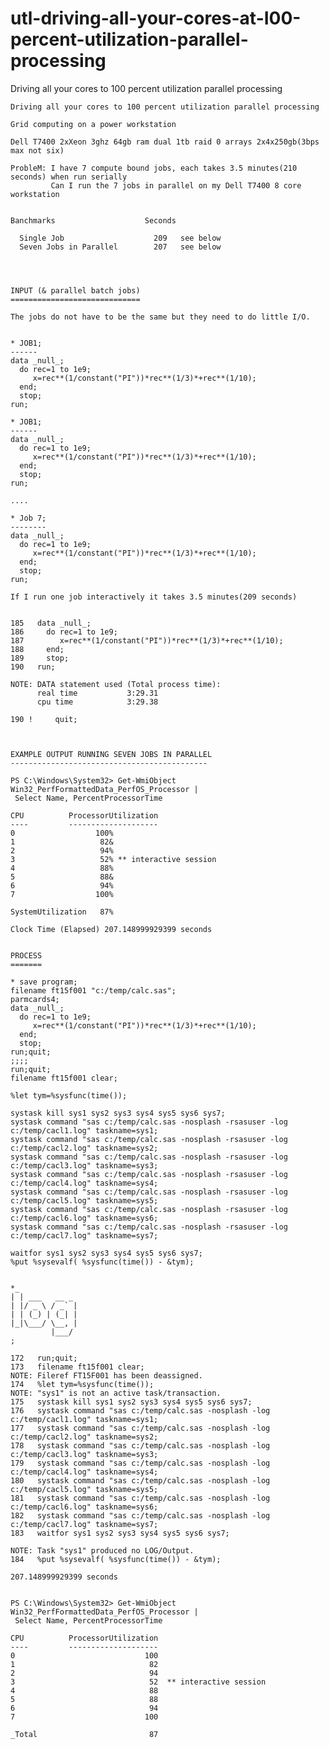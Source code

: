 # utl-driving-all-your-cores-at-I00-percent-utilization-parallel-processing
Driving all your cores to 100 percent utilization parallel processing 

    Driving all your cores to 100 percent utilization parallel processing                                     
                                                                                                              
    Grid computing on a power workstation                                                                     
                                                                                                              
    Dell T7400 2xXeon 3ghz 64gb ram dual 1tb raid 0 arrays 2x4x250gb(3bps max not six)                        
                                                                                                              
    ProbleM: I have 7 compute bound jobs, each takes 3.5 minutes(210 seconds) when run serially               
             Can I run the 7 jobs in parallel on my Dell T7400 8 core workstation                             
                                                                                                              
                                                                                                              
    Banchmarks                    Seconds                                                                     
                                                                                                              
      Single Job                    209   see below                                                           
      Seven Jobs in Parallel        207   see below                                                           
                                                                                                              
                                                                                                              
                                                                                                              
                                                                                                              
    INPUT (& parallel batch jobs)                                                                             
    =============================                                                                             
                                                                                                              
    The jobs do not have to be the same but they need to do little I/O.                                       
                                                                                                              
                                                                                                              
    * JOB1;                                                                                                   
    ------                                                                                                    
    data _null_;                                                                                              
      do rec=1 to 1e9;                                                                                        
         x=rec**(1/constant("PI"))*rec**(1/3)*+rec**(1/10);                                                   
      end;                                                                                                    
      stop;                                                                                                   
    run;                                                                                                      
                                                                                                              
    * JOB1;                                                                                                   
    ------                                                                                                    
    data _null_;                                                                                              
      do rec=1 to 1e9;                                                                                        
         x=rec**(1/constant("PI"))*rec**(1/3)*+rec**(1/10);                                                   
      end;                                                                                                    
      stop;                                                                                                   
    run;                                                                                                      
                                                                                                              
    ....                                                                                                      
                                                                                                              
    * Job 7;                                                                                                  
    --------                                                                                                  
    data _null_;                                                                                              
      do rec=1 to 1e9;                                                                                        
         x=rec**(1/constant("PI"))*rec**(1/3)*+rec**(1/10);                                                   
      end;                                                                                                    
      stop;                                                                                                   
    run;                                                                                                      
                                                                                                              
    If I run one job interactively it takes 3.5 minutes(209 seconds)                                          
                                                                                                              
                                                                                                              
    185   data _null_;                                                                                        
    186     do rec=1 to 1e9;                                                                                  
    187        x=rec**(1/constant("PI"))*rec**(1/3)*+rec**(1/10);                                             
    188     end;                                                                                              
    189     stop;                                                                                             
    190   run;                                                                                                
                                                                                                              
    NOTE: DATA statement used (Total process time):                                                           
          real time           3:29.31                                                                         
          cpu time            3:29.38                                                                         
                                                                                                              
    190 !     quit;                                                                                           
                                                                                                              
                                                                                                              
                                                                                                              
    EXAMPLE OUTPUT RUNNING SEVEN JOBS IN PARALLEL                                                             
    --------------------------------------------                                                              
                                                                                                              
    PS C:\Windows\System32> Get-WmiObject Win32_PerfFormattedData_PerfOS_Processor |                          
     Select Name, PercentProcessorTime                                                                        
                                                                                                              
    CPU          ProcessorUtilization                                                                         
    ----         --------------------                                                                         
    0                  100%                                                                                   
    1                   82&                                                                                   
    2                   94%                                                                                   
    3                   52% ** interactive session                                                            
    4                   88%                                                                                   
    5                   88&                                                                                   
    6                   94%                                                                                   
    7                  100%                                                                                   
                                                                                                              
    SystemUtilization   87%                                                                                   
                                                                                                              
    Clock Time (Elapsed) 207.148999929399 seconds                                                             
                                                                                                              
                                                                                                              
    PROCESS                                                                                                   
    =======                                                                                                   
                                                                                                              
    * save program;                                                                                           
    filename ft15f001 "c:/temp/calc.sas";                                                                     
    parmcards4;                                                                                               
    data _null_;                                                                                              
      do rec=1 to 1e9;                                                                                        
         x=rec**(1/constant("PI"))*rec**(1/3)*+rec**(1/10);                                                   
      end;                                                                                                    
      stop;                                                                                                   
    run;quit;                                                                                                 
    ;;;;                                                                                                      
    run;quit;                                                                                                 
    filename ft15f001 clear;                                                                                  
                                                                                                              
    %let tym=%sysfunc(time());                                                                                
                                                                                                              
    systask kill sys1 sys2 sys3 sys4 sys5 sys6 sys7;                                                          
    systask command "sas c:/temp/calc.sas -nosplash -rsasuser -log c:/temp/cacl1.log" taskname=sys1;          
    systask command "sas c:/temp/calc.sas -nosplash -rsasuser -log c:/temp/cacl2.log" taskname=sys2;          
    systask command "sas c:/temp/calc.sas -nosplash -rsasuser -log c:/temp/cacl3.log" taskname=sys3;          
    systask command "sas c:/temp/calc.sas -nosplash -rsasuser -log c:/temp/cacl4.log" taskname=sys4;          
    systask command "sas c:/temp/calc.sas -nosplash -rsasuser -log c:/temp/cacl5.log" taskname=sys5;          
    systask command "sas c:/temp/calc.sas -nosplash -rsasuser -log c:/temp/cacl6.log" taskname=sys6;          
    systask command "sas c:/temp/calc.sas -nosplash -rsasuser -log c:/temp/cacl7.log" taskname=sys7;          
                                                                                                              
    waitfor sys1 sys2 sys3 sys4 sys5 sys6 sys7;                                                               
    %put %sysevalf( %sysfunc(time()) - &tym);                                                                 
                                                                                                              
                                                                                                              
    *_                                                                                                        
    | | ___   __ _                                                                                            
    | |/ _ \ / _` |                                                                                           
    | | (_) | (_| |                                                                                           
    |_|\___/ \__, |                                                                                           
             |___/                                                                                            
    ;                                                                                                         
                                                                                                              
    172   run;quit;                                                                                           
    173   filename ft15f001 clear;                                                                            
    NOTE: Fileref FT15F001 has been deassigned.                                                               
    174   %let tym=%sysfunc(time());                                                                          
    NOTE: "sys1" is not an active task/transaction.                                                           
    175   systask kill sys1 sys2 sys3 sys4 sys5 sys6 sys7;                                                    
    176   systask command "sas c:/temp/calc.sas -nosplash -log c:/temp/cacl1.log" taskname=sys1;              
    177   systask command "sas c:/temp/calc.sas -nosplash -log c:/temp/cacl2.log" taskname=sys2;              
    178   systask command "sas c:/temp/calc.sas -nosplash -log c:/temp/cacl3.log" taskname=sys3;              
    179   systask command "sas c:/temp/calc.sas -nosplash -log c:/temp/cacl4.log" taskname=sys4;              
    180   systask command "sas c:/temp/calc.sas -nosplash -log c:/temp/cacl5.log" taskname=sys5;              
    181   systask command "sas c:/temp/calc.sas -nosplash -log c:/temp/cacl6.log" taskname=sys6;              
    182   systask command "sas c:/temp/calc.sas -nosplash -log c:/temp/cacl7.log" taskname=sys7;              
    183   waitfor sys1 sys2 sys3 sys4 sys5 sys6 sys7;                                                         
                                                                                                              
    NOTE: Task "sys1" produced no LOG/Output.                                                                 
    184   %put %sysevalf( %sysfunc(time()) - &tym);                                                           
                                                                                                              
    207.148999929399 seconds                                                                                  
                                                                                                              
                                                                                                              
    PS C:\Windows\System32> Get-WmiObject Win32_PerfFormattedData_PerfOS_Processor |                          
     Select Name, PercentProcessorTime                                                                        
                                                                                                              
    CPU          ProcessorUtilization                                                                         
    ----         --------------------                                                                         
    0                             100                                                                         
    1                              82                                                                         
    2                              94                                                                         
    3                              52  ** interactive session                                                 
    4                              88                                                                         
    5                              88                                                                         
    6                              94                                                                         
    7                             100                                                                         
                                                                                                              
    _Total                         87                                                                         
                                                                                                              
                                                                                                              
